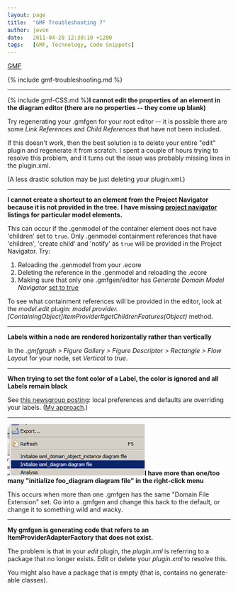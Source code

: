```yaml
---
layout: page
title:  "GMF Troubleshooting 7"
author: jevon
date:   2011-04-28 12:30:10 +1200
tags:   [GMF, Technology, Code Snippets]
---
```


[GMF](GMF.md)

{% include gmf-troubleshooting.md %}

---
{% include gmf-CSS.md %}**I cannot edit the properties of an element in the diagram editor (there are no properties -- they come up blank)**

Try regenerating your .gmfgen for your root editor -- it is possible there are some _Link References_ and _Child References_ that have not been included.

If this doesn't work, then the best solution is to delete your entire "edit" plugin and regenerate it from scratch. I spent a couple of hours trying to resolve this problem, and it turns out the issue was probably missing lines in the plugin.xml.

(A less drastic solution may be just deleting your plugin.xml.)

---
**I cannot create a shortcut to an element from the Project Navigator because it is not provided in the tree.**
**I have missing [project navigator](project-navigator.md) listings for particular model elements.**

This can occur if the .genmodel of the container element does not have 'children' set to `true`. Only .genmodel containment references that have 'children', 'create child' and 'notify' as `true` will be provided in the Project Navigator. Try:

1. Reloading the .genmodel from your .ecore
1. Deleting the reference in the .genmodel and reloading the .ecore
1. Making sure that only one .gmfgen/editor has _Generate Domain Model Navigator_ [set to true](GMF_Drag_Drop.md)

To see what containment references will be provided in the editor, look at the _model.edit_ plugin: _model.provider.[ContainingObject]ItemProvider#getChildrenFeatures(Object)_ method.

---
**Labels within a node are rendered horizontally rather than vertically**

In the _.gmfgraph > Figure Gallery > Figure Descriptor > Rectangle > Flow Layout_ for your node, set _Vertical_ to _true_.

---
**When trying to set the font color of a Label, the color is ignored and all Labels remain black**

See <a href="http://dev.eclipse.org/newslists/news.eclipse.modeling.gmf/msg16145.html">this newsgroup posting</a>: local preferences and defaults are overriding your labels. (<a href="http://code.google.com/p/iaml/source/detail?r=653">My approach</a>.)

---
<img src="/img/gmf/initialize-many.png" class="gmf">**I have more than one/too many "initialize foo_diagram diagram file" in the right-click menu**

This occurs when more than one .gmfgen has the same "Domain File Extension" set. Go into a .gmfgen and change this back to the default, or change it to something wild and wacky. 

---
**My gmfgen is generating code that refers to an ItemProviderAdapterFactory that does not exist.**

The problem is that in your _edit_ plugin, the _plugin.xml_ is referring to a package that no longer exists. Edit or delete your _plugin.xml_ to resolve this.

You might also have a package that is empty (that is, contains no generate-able classes).
